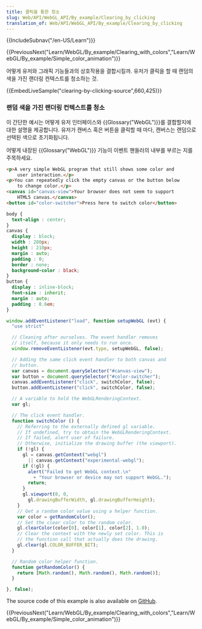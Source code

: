 ```yaml
---
title: 클릭을 통한 청소
slug: Web/API/WebGL_API/By_example/Clearing_by_clicking
translation_of: Web/API/WebGL_API/By_example/Clearing_by_clicking
---
```

{{IncludeSubnav("/en-US/Learn")}}

{{PreviousNext("Learn/WebGL/By_example/Clearing_with_colors","Learn/WebGL/By_example/Simple_color_animation")}}

어떻게 유저와 그래픽 기능들과의 상호작용을 결합시킬까. 유저가 클릭을 할 때 랜덤의 색을 가진 랜더링 컨텍스트를 청소하는 것.

{{EmbedLiveSample("clearing-by-clicking-source",660,425)}}

### 랜덤 색을 가진 랜더링 컨텍스트를 청소

이 간단한 예시는 어떻게 유저 인터페이스와 {{Glossary("WebGL")}}를 결합할지에 대한 설명을 제공합니다. 유저가 캔버스 혹은 버튼을 클릭할 때 마다, 캔버스는 랜덤으로 선택된 색으로 초기화됩니다.

어떻게 내장된 {{Glossary("WebGL")}} 기능이 이벤트 핸들러의 내부를 부르는 지를 주목하세요.

```html
<p>A very simple WebGL program that still shows some color and
    user interaction.</p>
<p>You can repeatedly click the empty canvas or the button below
    to change color.</p>
<canvas id="canvas-view">Your browser does not seem to support
    HTML5 canvas.</canvas>
<button id="color-switcher">Press here to switch color</button>
```

```css
body {
  text-align : center;
}
canvas {
  display : block;
  width : 280px;
  height : 210px;
  margin : auto;
  padding : 0;
  border : none;
  background-color : black;
}
button {
  display : inline-block;
  font-size : inherit;
  margin : auto;
  padding : 0.6em;
}
```

```js
window.addEventListener("load", function setupWebGL (evt) {
  "use strict"

  // Cleaning after ourselves. The event handler removes
  // itself, because it only needs to run once.
  window.removeEventListener(evt.type, setupWebGL, false);

  // Adding the same click event handler to both canvas and
  // button.
  var canvas = document.querySelector("#canvas-view");
  var button = document.querySelector("#color-switcher");
  canvas.addEventListener("click", switchColor, false);
  button.addEventListener("click", switchColor, false);

  // A variable to hold the WebGLRenderingContext.
  var gl;

  // The click event handler.
  function switchColor () {
    // Referring to the externally defined gl variable.
    // If undefined, try to obtain the WebGLRenderingContext.
    // If failed, alert user of failure.
    // Otherwise, initialize the drawing buffer (the viewport).
    if (!gl) {
      gl = canvas.getContext("webgl")
        || canvas.getContext("experimental-webgl");
      if (!gl) {
        alert("Failed to get WebGL context.\n"
          + "Your browser or device may not support WebGL.");
        return;
      }
      gl.viewport(0, 0,
        gl.drawingBufferWidth, gl.drawingBufferHeight);
    }
    // Get a random color value using a helper function.
    var color = getRandomColor();
    // Set the clear color to the random color.
    gl.clearColor(color[0], color[1], color[2], 1.0);
    // Clear the context with the newly set color. This is
    // the function call that actually does the drawing.
    gl.clear(gl.COLOR_BUFFER_BIT);
  }

  // Random color helper function.
  function getRandomColor() {
    return [Math.random(), Math.random(), Math.random()];
  }

}, false);
```

The source code of this example is also available on [GitHub](https://github.com/idofilin/webgl-by-example/tree/master/clearing-by-clicking).

{{PreviousNext("Learn/WebGL/By_example/Clearing_with_colors","Learn/WebGL/By_example/Simple_color_animation")}}
